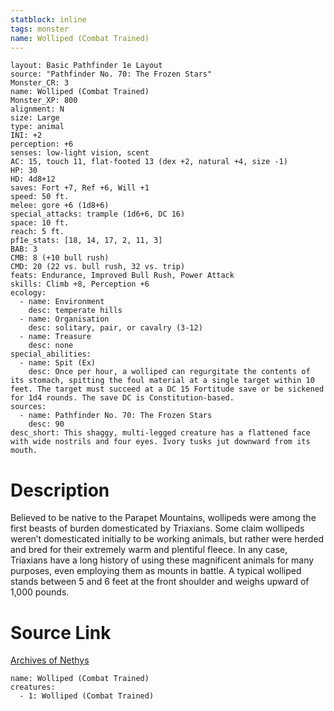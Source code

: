 ```yaml
---
statblock: inline
tags: monster
name: Wolliped (Combat Trained)
---
```

```statblock
layout: Basic Pathfinder 1e Layout
source: "Pathfinder No. 70: The Frozen Stars"
Monster_CR: 3
name: Wolliped (Combat Trained)
Monster_XP: 800
alignment: N
size: Large
type: animal
INI: +2
perception: +6
senses: low-light vision, scent
AC: 15, touch 11, flat-footed 13 (dex +2, natural +4, size -1)
HP: 30
HD: 4d8+12
saves: Fort +7, Ref +6, Will +1
speed: 50 ft.
melee: gore +6 (1d8+6)
special_attacks: trample (1d6+6, DC 16)
space: 10 ft.
reach: 5 ft.
pf1e_stats: [18, 14, 17, 2, 11, 3]
BAB: 3
CMB: 8 (+10 bull rush)
CMD: 20 (22 vs. bull rush, 32 vs. trip)
feats: Endurance, Improved Bull Rush, Power Attack
skills: Climb +8, Perception +6
ecology:
  - name: Environment
    desc: temperate hills
  - name: Organisation
    desc: solitary, pair, or cavalry (3-12)
  - name: Treasure
    desc: none
special_abilities:
  - name: Spit (Ex)
    desc: Once per hour, a wolliped can regurgitate the contents of its stomach, spitting the foul material at a single target within 10 feet. The target must succeed at a DC 15 Fortitude save or be sickened for 1d4 rounds. The save DC is Constitution-based.
sources:
  - name: Pathfinder No. 70: The Frozen Stars
    desc: 90
desc_short: This shaggy, multi-legged creature has a flattened face with wide nostrils and four eyes. Ivory tusks jut downward from its mouth. 
```
# Description
Believed to be native to the Parapet Mountains, wollipeds were among the first beasts of burden domesticated by Triaxians. Some claim wollipeds weren’t domesticated initially to be working animals, but rather were herded and bred for their extremely warm and plentiful fleece. In any case, Triaxians have a long history of using these magnificent animals for many purposes, even employing them as mounts in battle. A typical wolliped stands between 5 and 6 feet at the front shoulder and weighs upward of 1,000 pounds.
# Source Link
[Archives of Nethys](https://aonprd.com/MonsterDisplay.aspx?ItemName=Wolliped%20(Combat%20Trained))
```encounter-table
name: Wolliped (Combat Trained)
creatures:
  - 1: Wolliped (Combat Trained)
```
